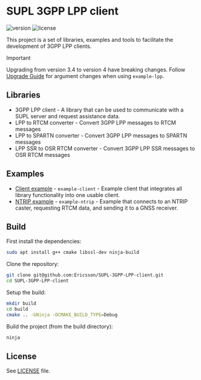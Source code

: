 # SUPL 3GPP LPP client

![version](https://img.shields.io/badge/version-4.0.1-green)
![license](https://img.shields.io/badge/license-MXM-blue)

This project is a set of libraries, examples and tools to facilitate the development of 3GPP LPP clients. 

> [!IMPORTANT]
> Upgrading from version 3.4 to version 4 have breaking changes. Follow [Upgrade Guide](/UPGRADE_FROM_V3.md) for argument changes when using `example-lpp`.  

## Libraries
* 3GPP LPP client - A library that can be used to communicate with a SUPL server and request assistance data.
* LPP to RTCM converter - Convert 3GPP LPP messages to RTCM messages
* LPP to SPARTN converter - Convert 3GPP LPP messages to SPARTN messages
* LPP SSR to OSR RTCM converter - Convert 3GPP LPP SSR messages to OSR RTCM messages

## Examples
* [Client example](/examples/client/README.md) - `example-client` - Example client that integrates all library functionality into one usable client. 
* [NTRIP example](/examples/ntrip/README.md) - `example-ntrip` - Example that connects to an NTRIP caster, requesting RTCM data, and sending it to a GNSS receiver.

## Build

First install the dependencies:
```bash
sudo apt install g++ cmake libssl-dev ninja-build
```

Clone the repository:
```bash
git clone git@github.com:Ericsson/SUPL-3GPP-LPP-client.git
cd SUPL-3GPP-LPP-client
```

Setup the build:
```bash
mkdir build
cd build
cmake .. -GNinja -DCMAKE_BUILD_TYPE=Debug
```

Build the project (from the build directory):
```bash
ninja
```

## License
See [LICENSE](/LICENSE.txt) file.

